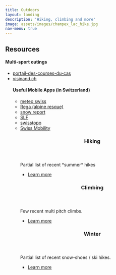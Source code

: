 ```yaml
---
title: Outdoors
layout: landing
description: 'Hiking, climbing and more'
image: assets/images/champex_lac_hike.jpg
nav-menu: true
---
```



<!-- Main -->
<div id="main">


<!-- One -->
<section id="one">
	<div class="inner">
		<!-- <header class="major"> -->
			<h2>Resources</h2>
		<!-- </header> -->
			<h4>Multi-sport outings</h4>
			<ul> 
				<li> <a href="https://www.sac-cas.ch/fr/cabanes-et-courses/portail-des-courses-du-cas/">portail-des-courses-du-cas<a>
				<li> <a href="http://visinand.ch/">visinand.ch</a>
			<h4>Useful Mobile Apps (in Switzerland)</h4>
				<ul>
					<li><a href="https://play.google.com/store/apps/details?id=ch.admin.meteoswiss">meteo swiss</a>
					<li><a href="https://play.google.com/store/apps/details?id=ch.rega.Rega">Rega (alpine resque)</a>
					<li><a href="https://play.google.com/store/apps/details?id=com.SnowReport.screens">snow report</a>
					<li><a href="https://play.google.com/store/apps/details?id=ch.slf.whiteriskmobile">SLF</li>
					<li><a href="https://play.google.com/store/apps/details?id=ch.admin.swisstopo">swisstopo</a>
					<li><a href="https://play.google.com/store/apps/details?id=ch.schweizmobil">Swiss Mobility</a>
			
		

<!-- Two -->
<section id="two" class="spotlights">
	<section>
		<a href="generic.html" class="image">
			<img src="{% link assets/images/champex_lac_hike.jpg %}" alt="" data-position="center center" />
		</a>
		<div class="content">
			<div class="inner">
				<header class="major">
					<h3>Hiking</h3></header>
				<p>Partial list of recent *summer* hikes</p>
				<ul class="actions">
					<li><a href="generic.html" class="button">Learn more</a></li>
				</ul>
			</div>
		</div>
	</section>
	<section>
		<a href="generic.html" class="image">
			<img src="{% link assets/images/belaying.png %}" alt="" data-position="top center" />
		</a>
		<div class="content">
			<div class="inner">
				<header class="major">
					<h3>Climbing</h3>
				</header>
				<p>Few recent multi pitch climbs.</p>
				<ul class="actions">
					<li><a href="generic.html" class="button">Learn more</a></li>
				</ul>
			</div>
		</div>
	</section>
	<section>
		<a href="generic.html" class="image">
			<img src="{% link assets/images/lespleiades.jpg %}" alt="" data-position="25% 25%" />
		</a>
		<div class="content">
			<div class="inner">
				<header class="major">
					<h3>Winter</h3>
				</header>
				<p>Partial list of recent snow-shoes / ski hikes.</p>
				<ul class="actions">
					<li><a href="generic.html" class="button">Learn more</a></li>
				</ul>
			</div>
		</div>
	</section>
</section>

<!-- Three -->
<!-- <section id="three">
	<div class="inner">
		<header class="major">
			<h2>Massa libero</h2>
		</header>
		<p>Nullam et orci eu lorem consequat tincidunt vivamus et sagittis libero. Mauris aliquet magna magna sed nunc rhoncus pharetra. Pellentesque condimentum sem. In efficitur ligula tate urna. Maecenas laoreet massa vel lacinia pellentesque lorem ipsum dolor. Nullam et orci eu lorem consequat tincidunt. Vivamus et sagittis libero. Mauris aliquet magna magna sed nunc rhoncus amet pharetra et feugiat tempus.</p>
		<ul class="actions">
			<li><a href="generic.html" class="button next">Get Started</a></li>
		</ul>
	</div>
</section>
 -->
<!-- </div> -->
